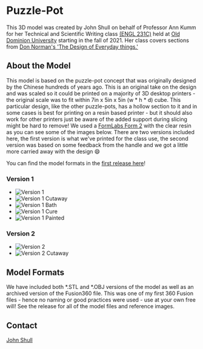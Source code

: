 # Puzzle-Pot

This 3D model was created by John Shull on behalf of Professor Ann Kumm for her Technical and Scientific Writing class [(ENGL 231C)](https://catalog.odu.edu/courses/engl/) held at [Old Dominion University](https://www.odu.edu) starting in the fall of 2021. Her class covers sections from [Don Norman's 'The Design of Everyday things.'](https://jnd.org/the-design-of-everyday-things-revised-and-expanded-edition/)

## About the Model

This model is based on the puzzle-pot concept that was originally designed by the Chinese hundreds of years ago. This is an original take on the design and was scaled so it could be printed on a majority of 3D desktop printers - the original scale was to fit within 7in x 5in x 5in (w * h * d) cube. This particular design, like the other puzzle-pots, has a hollow section to it and in some cases is best for printing on a resin based printer - but it should also work for other printers just be aware of the added support during slicing might be hard to remove! We used a [FormLabs Form 2](https://formlabs.com/store/3d-printers/form-2/) with the clear resin as you can see some of the images below. There are two versions included here, the first version is what we've printed for the class use, the second version was based on some feedback from the handle and we got a little more carried away with the design :smile:

You can find the model formats in the [first release here](https://github.com/JShull/PuzzlePot/releases/tag/v1.0.0)!

### Version 1

* ![Version 1](./Images/PuzzlePotv1_Side.PNG)
* ![Version 1 Cutaway](./Images/PuzzlePotv1_CrossSection.PNG)
* ![Version 1 Bath](./Images/PuzzlePotV1_Bath.JPG)
* ![Version 1 Cure](./Images/PuzzlePotV1_Curing.JPG)
* ![Version 1 Painted](./Images/PuzzlePotv1_Painted.JPG)

### Version 2

* ![Version 2](./Images/PuzzlePotV2_Side.PNG)
* ![Version 2 Cutaway](./Images/PuzzlePotV2_CrossSection.PNG)

## Model Formats

We have included both *.STL and *.OBJ versions of the model as well as an archived version of the Fusion360 file. This was one of my first 360 Fusion files - hence no naming or good practices were used - use at your own free will! See the release for all of the model files and reference images.

## Contact

[John Shull](mailto:the.john.shull@gmail.com?subject=Puzzle-Pot-Questions!)
